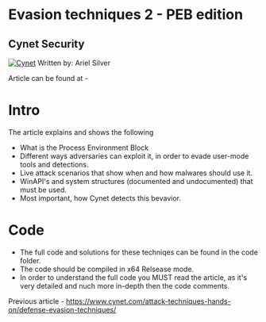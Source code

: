 # Evasion techniques 2 - PEB edition 
## Cynet Security 

[![Cynet](https://user-images.githubusercontent.com/93097769/182300691-c6abf59c-303c-418a-a2b7-2047bf2dc4ca.png)](https://www.cynet.com/)
Written by: Ariel Silver

Article can be found at - 


# Intro
The article explains and shows the following
 - What is the Process Environment Block
 - Different ways adversaries can exploit it, in order to evade user-mode tools and detections.
 - Live attack scenarios that show when and how malwares should use it.
 - WinAPI's and system structures (documented and undocumented) that must be used.
 - Most important, how Cynet detects this bevavior.
 

# Code 
- The full code and solutions for these techniqes can be found in the code folder.
- The code should be compiled in x64 Relsease mode.
- In order to understand the full code you MUST read the article, as it's very detailed and nuch more in-depth then the code comments. 



Previous article - https://www.cynet.com/attack-techniques-hands-on/defense-evasion-techniques/
